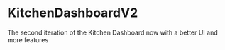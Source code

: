 # KitchenDashboardV2
The second iteration of the Kitchen Dashboard now with a better UI and more features
